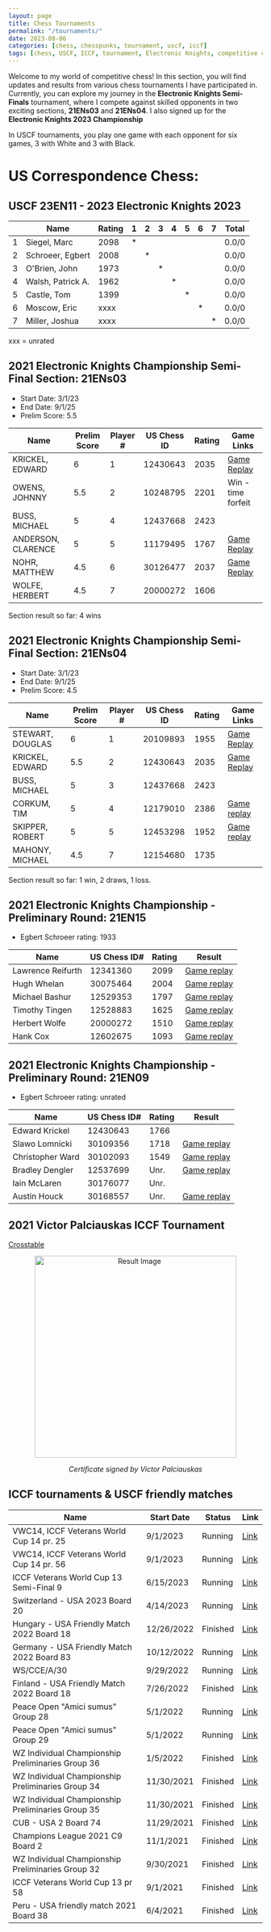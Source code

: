 ```yaml
---
layout: page
title: Chess Tournaments
permalink: "/tournaments/"
date: 2023-08-06
categories: [chess, chesspunks, tournament, uscf, iccf]
tags: [chess, USCF, ICCF, tournament, Electronic Knights, competitive chess, Chesspunks, strategy, analysis, results]
---
```

Welcome to my world of competitive chess! In this section, you will find updates and results from various chess tournaments I have participated in. Currently, you can explore my journey in the **Electronic Knights Semi-Finals** tournament, where I compete against skilled opponents in two exciting sections, **21ENs03** and **21ENs04**. I also signed up for the **Electronic Knights 2023 Championship**

In USCF tournaments, you play one game with each opponent for six games, 3 with White and 3 with Black.

# US Correspondence Chess:

## USCF 23EN11 - 2023 Electronic Knights 2023


|   | Name              | Rating | 1 | 2 | 3 | 4 | 5 | 6 | 7 | Total |
|---|-------------------|--------|---|---|---|---|---|---|---|-------|
| 1 | Siegel, Marc      | 2098   | * |   |   |   |   |   |   | 0.0/0 |
| 2 | Schroeer, Egbert  | 2008   |   | * |   |   |   |   |   | 0.0/0 |
| 3 | O'Brien, John     | 1973   |   |   | * |   |   |   |   | 0.0/0 |
| 4 | Walsh, Patrick A. | 1962   |   |   |   | * |   |   |   | 0.0/0 |
| 5 | Castle, Tom       | 1399   |   |   |   |   | * |   |   | 0.0/0 |
| 6 | Moscow, Eric      | xxxx   |   |   |   |   |   | * |   | 0.0/0 |
| 7 | Miller, Joshua    | xxxx   |   |   |   |   |   |   | * | 0.0/0 |


xxx = unrated


## 2021 Electronic Knights Championship Semi-Final Section: 21ENs03

- Start Date: 3/1/23
- End Date: 9/1/25
- Prelim Score: 5.5  

| Name                  | Prelim Score | Player # | US Chess ID | Rating | Game Links |
|-----------------------|--------------|----------|-------------|--------|------------|
| KRICKEL, EDWARD       | 6            | 1        | 12430643    | 2035   |[Game Replay](https://egbert-azure.github.io/tournaments/21ENs03-Krickel/)            |
| OWENS, JOHNNY         | 5.5          | 2        | 10248795    | 2201   |Win  - time forfeit  |
| BUSS, MICHAEL         | 5            | 4        | 12437668    | 2423   |            |
| ANDERSON, CLARENCE    | 5            | 5        | 11179495    |    1767   |[Game Replay](https://egbert-azure.github.io/tournaments/game4/)     |
| NOHR, MATTHEW         | 4.5          | 6        | 30126477    | 2037   |[Game Replay](https://egbert-azure.github.io/tournaments/game3/)            | 
| WOLFE, HERBERT        | 4.5          | 7        | 20000272    | 1606   |            | 

Section result so far: 4 wins

## 2021 Electronic Knights Championship Semi-Final Section: 21ENs04

- Start Date: 3/1/23
- End Date: 9/1/25
- Prelim Score: 4.5  

| Name               | Prelim Score | Player # | US Chess ID | Rating | Game Links |
|--------------------|--------------|----------|-------------|--------|------------|
| STEWART, DOUGLAS   | 6            | 1        | 20109893    | 1955   |[Game Replay](https://egbert-azure.github.io/tournaments/game5/)            |
| KRICKEL, EDWARD    | 5.5          | 2        | 12430643    | 2035   |[Game Replay](https://egbert-azure.github.io/tournaments/21ENs04-Krickel/)            |
| BUSS, MICHAEL      | 5            | 3        | 12437668    | 2423   |            |
| CORKUM, TIM        | 5            | 4        | 12179010    | 2386   |[Game replay](https://egbert-azure.github.io/tournaments/game2/)           |
| SKIPPER, ROBERT    | 5            | 5        | 12453298    | 1952   |[Game replay](https://egbert-azure.github.io/tournaments/game1/)            |
| MAHONY, MICHAEL    | 4.5          | 7        | 12154680    | 1735   |

Section result so far: 1 win, 2 draws, 1 loss.

## 2021 Electronic Knights Championship - Preliminary Round: 21EN15 
- Egbert Schroeer rating: 1933

| Name | US Chess ID# | Rating | Result | 
| --- | --- | --- | --- |
| Lawrence Reifurth | 12341360 | 2099 |[Game replay](https://egbert-azure.github.io/tournaments/21EN15-Reifurth/)
| Hugh Whelan | 30075464 | 2004 |[Game replay](https://egbert-azure.github.io/tournaments/21EN15-Whelan/) |
| Michael Bashur | 12529353 | 1797 |[Game replay](https://egbert-azure.github.io/tournaments/21EN15-Bashur/) |
| Timothy Tingen | 12528883 | 1625 |[Game replay](https://egbert-azure.github.io/tournaments/21EN15-Tingen/) |
| Herbert Wolfe | 20000272 | 1510 |[Game replay](https://egbert-azure.github.io/tournaments/21EN15-Wolfe/) |
| Hank Cox | 12602675 | 1093 |[Game replay](https://egbert-azure.github.io/tournaments/21EN15-Cox/) |

## 2021 Electronic Knights Championship - Preliminary Round: 21EN09 
- Egbert Schroeer rating: unrated

| Name | US Chess ID# | Rating | Result |
| --- | --- | --- | --- |
| Edward Krickel | 12430643 | 1766 | 
| Slawo Lomnicki | 30109356 | 1718 |[Game replay](https://egbert-azure.github.io/tournaments/21EN09-Lomnicki/) |
| Christopher Ward | 30102093 | 1549 |[Game replay](https://egbert-azure.github.io/tournaments/21EN09-Ward/) |
| Bradley Dengler | 12537699 | Unr. |[Game replay](https://egbert-azure.github.io/tournaments/21EN09-Dangler/) | 
| Iain McLaren | 30176077 | Unr. | 
| Austin Houck | 30168557 | Unr. |[Game replay](https://egbert-azure.github.io/tournaments/21EN09-Houck/) |

## 2021 Victor Palciauskas ICCF Tournament

[Crosstable](https://www.iccf.com/event?id=93278)

<div align="center">
    <img src="https://github.com/Egbert-Azure/egbert-azure.Github.io/assets/55332675/8a11d0ae-7a82-4b14-a28b-43ceb70df4be" alt="Result Image" width="400">
    <div align="center">
        <p><em>Certificate signed by Victor Palciauskas</em></p>
    </div>
</div>


## ICCF tournaments & USCF friendly matches

| Name                                               | Start Date | Status   | Link |
|----------------------------------------------------|------------|----------|------|
| VWC14, ICCF Veterans World Cup 14 pr. 25           | 9/1/2023   | Running  | [Link](https://www.iccf.com/event?id=102886) |
| VWC14, ICCF Veterans World Cup 14 pr. 56           | 9/1/2023   | Running  | [Link](https://www.iccf.com/event?id=102917) |
| ICCF Veterans World Cup 13 Semi-Final 9            | 6/15/2023  | Running  | [Link](https://www.iccf.com/event?id=102157) |
| Switzerland - USA 2023 Board 20                    | 4/14/2023  | Running  | [Link](https://www.iccf.com/event?id=100532) |
| Hungary - USA Friendly Match 2022 Board 18         | 12/26/2022 | Finished | [Link](https://www.iccf.com/event?id=101708) |
| Germany - USA Friendly Match 2022 Board 83         | 10/12/2022 | Running  | [Link](https://www.iccf.com/event?id=99816) |
| WS/CCE/A/30                                       | 9/29/2022  | Running  | [Link](https://www.iccf.com/event?id=99566) |
| Finland - USA Friendly Match 2022 Board 18         | 7/26/2022  | Finished | [Link](https://www.iccf.com/event?id=98691) |
| Peace Open "Amici sumus" Group 28                  | 5/1/2022   | Running  | [Link](https://www.iccf.com/event?id=97909) |
| Peace Open "Amici sumus" Group 29                  | 5/1/2022   | Running  | [Link](https://www.iccf.com/event?id=97910) |
| WZ Individual Championship Preliminaries Group 36  | 1/5/2022   | Finished | [Link](https://www.iccf.com/event?id=96436) |
| WZ Individual Championship Preliminaries Group 34  | 11/30/2021 | Finished | [Link](https://www.iccf.com/event?id=96017) |
| WZ Individual Championship Preliminaries Group 35  | 11/30/2021 | Finished | [Link](https://www.iccf.com/event?id=96146) |
| CUB - USA 2 Board 74                              | 11/29/2021 | Finished | [Link](https://www.iccf.com/event?id=95989) |
| Champions League 2021 C9 Board 2                  | 11/1/2021  | Finished | [Link](https://www.iccf.com/event?id=95550) |
| WZ Individual Championship Preliminaries Group 32  | 9/30/2021  | Finished | [Link](https://www.iccf.com/event?id=95086) |
| ICCF Veterans World Cup 13 pr 58                  | 9/1/2021   | Finished | [Link](https://www.iccf.com/event?id=94823) |
| Peru - USA friendly match 2021 Board 38            | 6/4/2021   | Finished | [Link](https://www.iccf.com/event?id=93232) |
